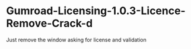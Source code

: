 # Gumroad-Licensing-1.0.3-Licence-Remove-Crack-d
Just remove the window asking for license and validation
